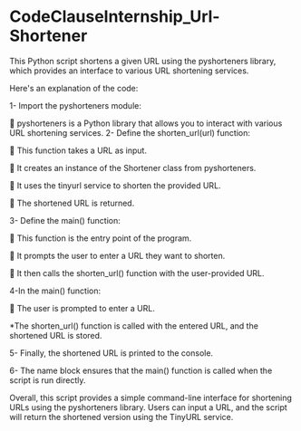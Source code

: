 # CodeClauseInternship_Url-Shortener
This Python script shortens a given URL using the pyshorteners library, which provides an interface to various URL shortening services.

Here's an explanation of the code:

1- Import the pyshorteners module:

🌟 pyshorteners is a Python library that allows you to interact with various URL shortening services.
2- Define the shorten_url(url) function:

🌟 This function takes a URL as input.

🌟 It creates an instance of the Shortener class from pyshorteners.

🌟 It uses the tinyurl service to shorten the provided URL.

🌟 The shortened URL is returned.

3- Define the main() function:

🌟 This function is the entry point of the program.

🌟 It prompts the user to enter a URL they want to shorten.

🌟 It then calls the shorten_url() function with the user-provided URL.

4-In the main() function:

🌟 The user is prompted to enter a URL.

*The shorten_url() function is called with the entered URL, and the shortened URL is stored.

5- Finally, the shortened URL is printed to the console.

6- The name block ensures that the main() function is called when the script is run directly.

Overall, this script provides a simple command-line interface for shortening URLs using the pyshorteners library. Users can input a URL, and the script will return the shortened version using the TinyURL service.
